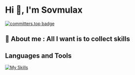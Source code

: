# Hi 👀, I'm Sovmulax
[![committers.top badge](https://user-badge.committers.top/ivory_coast_public/sovmulax.svg)](https://user-badge.committers.top/ivory_coast_public/sovmulax)
## 💬 About me : All I want is to collect skills
## Languages and Tools

[![My Skills](https://skillicons.dev/icons?i=bootstrap,css,html,vue,materialui,js,nuxtjs,figma,xd,git,github,githubactions,nodejs,express,php,laravel,mongodb,firebase,mysql,sqlite,sequelize,androidstudio,flutter,dart,python,c,linux,vscode,linkedin,devto,discord,twitter,ai,docker,postman,stackoverflow&perline=12)][def]

[def]: https://skillicons.dev
